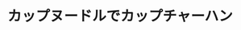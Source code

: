 ---
id: 011
title: カップヌードルでカップチャーハン
date_cooked: 1999-01-01
image: /images/cooklog/011-kappu-nuudoru-de-kappu-chaahan.jpg
tags: []
cook_logs:
  - date: 1999-01-01
    rating: 0
    notes: >
      aaa
    image: /images/cooklog/011-kappu-nuudoru-de-kappu-chaahan.jpg
---